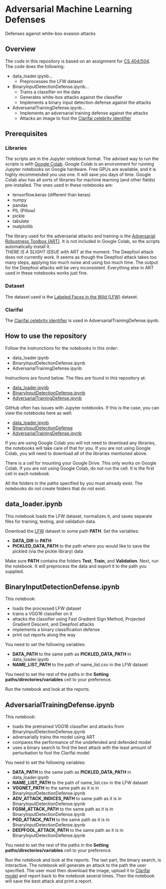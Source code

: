 # Adversarial Machine Learning Defenses
Defenses against white-box evasion attacks

## Overview

The code in this repository is based on an assignment for [CS 404/504](https://www.webpages.uidaho.edu/vakanski/CS_504.html).  
The code does the following:  
 - data_loader.ipynb...
   - Preprocesses the LFW dataset
 - BinaryInputDetectionDefense.ipynb...
   - Trains a classifier on the data
   - Generates white-box attacks against the classifier
   - Implements a binary input detection defense against the attacks
 - AdversarialTrainingDefense.ipynb...
   - Implements an adversarial training defense against the attacks
   - Attacks an image to fool the [Clarifai celebrity identifier](https://www.clarifai.com/models/celebrity-face-recognition)

## Prerequisites
 
### Libraries 

The scripts are in the Jupyter notebook format. The advised way to run the scripts is with [Google Colab](https://colab.research.google.com/). Google Colab is an environment for running Jupyter notebooks on Google hardware. Free GPUs are available, and it is highly recommended you use one. It will save you days of time. Google Colab also has all sorts of libraries for machine learning (and other fields) pre-installed. The ones used in these notebooks are:  
 - tensorflow.keras (different than keras)
 - numpy
 - pandas
 - PIL (Pillow)
 - pickle
 - tabulate
 - matplotlib
 
The library used for the adversarial attacks and training is the [Adversarial Robustness Toolbox (ART)](https://adversarial-robustness-toolbox.readthedocs.io/en/latest/). It is not included in Google Colab, so the scripts automatically install it.  
*THERE IS A SLIGHT ISSUE* with ART at the moment. The Deepfool attack does not currently work. It seems as though the Deepfool attack takes too many steps, applying too much noise and using too much time. The output for the Deepfool attacks will be very inconsistent. Everything else in ART used in these notebooks works just fine.  

### Dataset

The dataset used is the [Labeled Faces in the Wild (LFW)](http://vis-www.cs.umass.edu/lfw/) dataset.  

### Clarifai

The [Clarifai celebrity identifier](https://www.clarifai.com/models/celebrity-face-recognition) is used in AdversarialTrainingDefense.ipynb.  

## How to use the repository

Follow the instrunctions for the notebooks in this order:
 - data_loader.ipynb
 - BinaryInputDetectionDefense.ipynb
 - AdversarialTrainingDefense.ipynb
 
Instructions are found below. The files are found in this repository at:
 - [data_loader.ipynb](./data_loader.ipynb)
 - [BinaryInputDetectionDefense.ipynb](./BinaryInputDetectionDefense.ipynb)
 - [AdversarialTrainingDefense.ipynb](./AdversarialTrainingDefense.ipynb)
 
GitHub often has issues with Jupyter notebooks. If this is the case, you can view the notebooks here as well:
 - [data_loader.ipynb](https://nbviewer.org/github/lotkey/Adversarial-Machine-Learning-Defenses/blob/main/AdversarialTrainingDefense.ipynb)
 - [BinaryInputDetectionDefense](https://nbviewer.org/github/lotkey/Adversarial-Machine-Learning-Defenses/blob/main/BinaryInputDetectionDefense.ipynb)
 - [AdversarialTrainingDefense.ipynb](https://nbviewer.org/github/lotkey/Adversarial-Machine-Learning-Defenses/blob/main/AdversarialTrainingDefense.ipynb)

If you are using Google Colab you will not need to download any libraries, the notebooks will take care of that for you. If you are not using Google Colab, you will need to download all of the libraries mentioned above.  

There is a cell for mounting your Google Drive. This only works on Google Colab. If you are not using Google Colab, do not run the cell. It is the first cell in each notebook.  

All the folders in the paths specified by you must already exist. The notebooks do not create folders that do not exist.  

## data_loader.ipynb

This notebook loads the LFW dataset, normalizes it, and saves separate files for training, testing, and validation data.  

Download the [LFW](http://vis-www.cs.umass.edu/lfw/) dataset to some path **PATH**. Set the variables:
- **DATA_DIR** to **PATH**
- **PICKLED_DATA_PATH** to the path where you would like to save the pickled (via the pickle library) data

Make sure **PATH** contains the folders **Test**, **Train**, and **Validation**. Next, run the notebook. It will preprocess the data and export it to the path you supplied.  

## BinaryInputDetectionDefense.ipynb

This notebook:
- loads the processed LFW dataset
- trains a VGG16 classifier on it
- attacks the classifier using Fast Gradient Sign Method, Projected Gradient Descent, and Deepfool attacks
- implements a binary classification defense
- print out reports along the way

You need to set the following variables:
- **DATA_PATH** to the same path as **PICKLED_DATA_PATH** in data_loader.ipynb
- **NAME_LIST_PATH** to the path of name_list.csv in the LFW dataset

You need to set the rest of the paths in the **Setting paths/directories/variables** cell to your preference.

Run the notebook and look at the reports.

## AdversarialTrainingDefense.ipynb

This notebook:
- loads the pretrained VGG16 classifier and attacks from BinaryInputDetectionDefense.ipynb
- adversarially trains the model using ART
- compares the performance of the undefended and defended model
- uses a binary search to find the best attack with the least amount of perturbation to fool the Clarifai model

You need to set the following variables:
- **DATA_PATH** to the same path as **PICKLED_DATA_PATH** in data_loader.ipynb
- **NAME_LIST_PATH** to the path of name_list.csv in the LFW dataset
- **VGGNET_PATH** to the same path as it is in BinaryInputDetectionDefense.ipynb
- **ADV_ATTACK_INDICES_PATH** to same path as it is in BinaryInputDetectionDefense.ipynb
- **FGSM_ATTACK_PATH** to the same path as it is in BinaryInputDetectionDefense.ipynb
- **PGD_ATTACK_PATH** to the same path as it is in BinaryInputDetectionDefense.ipynb
- **DEEPFOOL_ATTACK_PATH** to the same path as it is in BinaryInputDetectionDefense.ipynb

You need to set the rest of the paths in the **Setting paths/directories/variables** cell to your preference.

Run the notebook and look at the reports. The last part, the binary search, is interactive. The notebook will generate an attack to the path the user specified. The user must then download the image, upload it to [Clarifai model](https://www.clarifai.com/models/celebrity-face-recognition) and report back to the notebook several times. Then the notebook will save the best attack and print a report.  
